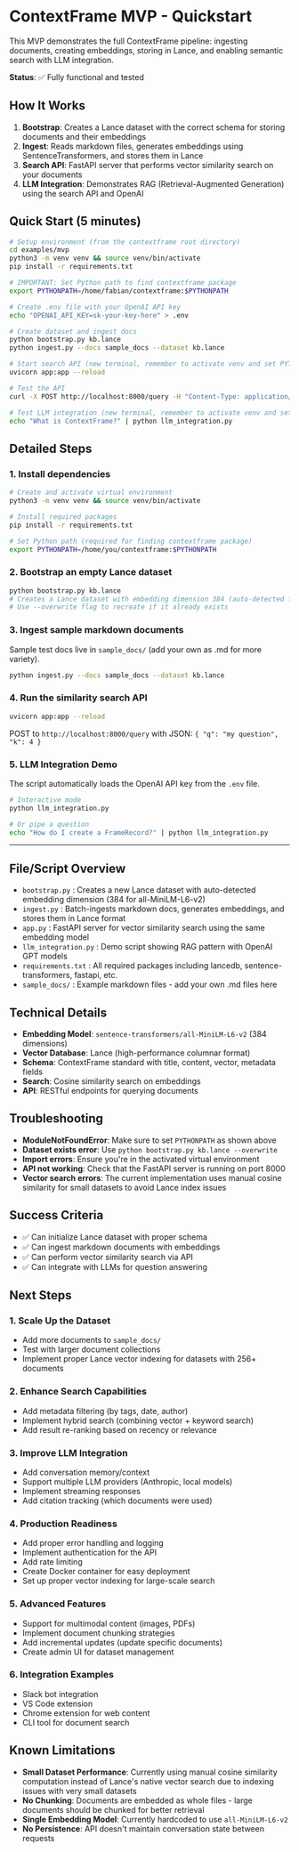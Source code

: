 # ContextFrame MVP - Quickstart

This MVP demonstrates the full ContextFrame pipeline: ingesting documents, creating embeddings, storing in Lance, and enabling semantic search with LLM integration.

**Status**: ✅ Fully functional and tested

## How It Works

1. **Bootstrap**: Creates a Lance dataset with the correct schema for storing documents and their embeddings
2. **Ingest**: Reads markdown files, generates embeddings using SentenceTransformers, and stores them in Lance
3. **Search API**: FastAPI server that performs vector similarity search on your documents
4. **LLM Integration**: Demonstrates RAG (Retrieval-Augmented Generation) using the search API and OpenAI

## Quick Start (5 minutes)

```bash
# Setup environment (from the contextframe root directory)
cd examples/mvp
python3 -m venv venv && source venv/bin/activate
pip install -r requirements.txt

# IMPORTANT: Set Python path to find contextframe package
export PYTHONPATH=/home/fabian/contextframe:$PYTHONPATH

# Create .env file with your OpenAI API key
echo "OPENAI_API_KEY=sk-your-key-here" > .env

# Create dataset and ingest docs
python bootstrap.py kb.lance
python ingest.py --docs sample_docs --dataset kb.lance

# Start search API (new terminal, remember to activate venv and set PYTHONPATH)
uvicorn app:app --reload

# Test the API
curl -X POST http://localhost:8000/query -H "Content-Type: application/json" -d '{"q": "What is ContextFrame?", "k": 2}'

# Test LLM integration (new terminal, remember to activate venv and set PYTHONPATH)
echo "What is ContextFrame?" | python llm_integration.py
```

## Detailed Steps

### 1. Install dependencies

```bash
# Create and activate virtual environment
python3 -m venv venv && source venv/bin/activate

# Install required packages
pip install -r requirements.txt

# Set Python path (required for finding contextframe package)
export PYTHONPATH=/home/you/contextframe:$PYTHONPATH
```

### 2. Bootstrap an empty Lance dataset

```bash
python bootstrap.py kb.lance
# Creates a Lance dataset with embedding dimension 384 (auto-detected from all-MiniLM-L6-v2 model)
# Use --overwrite flag to recreate if it already exists
```

### 3. Ingest sample markdown documents
Sample test docs live in `sample_docs/` (add your own as .md for more variety).

```bash
python ingest.py --docs sample_docs --dataset kb.lance
```

### 4. Run the similarity search API

```bash
uvicorn app:app --reload
```
POST to `http://localhost:8000/query` with JSON: `{ "q": "my question", "k": 4 }`

### 5. LLM Integration Demo

The script automatically loads the OpenAI API key from the `.env` file.

```bash
# Interactive mode
python llm_integration.py

# Or pipe a question
echo "How do I create a FrameRecord?" | python llm_integration.py
```

---

## File/Script Overview

- `bootstrap.py` : Creates a new Lance dataset with auto-detected embedding dimension (384 for all-MiniLM-L6-v2)
- `ingest.py`    : Batch-ingests markdown docs, generates embeddings, and stores them in Lance format
- `app.py`       : FastAPI server for vector similarity search using the same embedding model
- `llm_integration.py` : Demo script showing RAG pattern with OpenAI GPT models
- `requirements.txt`   : All required packages including lancedb, sentence-transformers, fastapi, etc.
- `sample_docs/`       : Example markdown files - add your own .md files here

## Technical Details

- **Embedding Model**: `sentence-transformers/all-MiniLM-L6-v2` (384 dimensions)
- **Vector Database**: Lance (high-performance columnar format)
- **Schema**: ContextFrame standard with title, content, vector, metadata fields
- **Search**: Cosine similarity search on embeddings
- **API**: RESTful endpoints for querying documents

## Troubleshooting

- **ModuleNotFoundError**: Make sure to set `PYTHONPATH` as shown above
- **Dataset exists error**: Use `python bootstrap.py kb.lance --overwrite`
- **Import errors**: Ensure you're in the activated virtual environment
- **API not working**: Check that the FastAPI server is running on port 8000
- **Vector search errors**: The current implementation uses manual cosine similarity for small datasets to avoid Lance index issues

## Success Criteria
- ✅ Can initialize Lance dataset with proper schema
- ✅ Can ingest markdown documents with embeddings
- ✅ Can perform vector similarity search via API
- ✅ Can integrate with LLMs for question answering

## Next Steps

### 1. Scale Up the Dataset
- Add more documents to `sample_docs/`
- Test with larger document collections
- Implement proper Lance vector indexing for datasets with 256+ documents

### 2. Enhance Search Capabilities
- Add metadata filtering (by tags, date, author)
- Implement hybrid search (combining vector + keyword search)
- Add result re-ranking based on recency or relevance

### 3. Improve LLM Integration
- Add conversation memory/context
- Support multiple LLM providers (Anthropic, local models)
- Implement streaming responses
- Add citation tracking (which documents were used)

### 4. Production Readiness
- Add proper error handling and logging
- Implement authentication for the API
- Add rate limiting
- Create Docker container for easy deployment
- Set up proper vector indexing for large-scale search

### 5. Advanced Features
- Support for multimodal content (images, PDFs)
- Implement document chunking strategies
- Add incremental updates (update specific documents)
- Create admin UI for dataset management

### 6. Integration Examples
- Slack bot integration
- VS Code extension
- Chrome extension for web content
- CLI tool for document search

## Known Limitations

- **Small Dataset Performance**: Currently using manual cosine similarity computation instead of Lance's native vector search due to indexing issues with very small datasets
- **No Chunking**: Documents are embedded as whole files - large documents should be chunked for better retrieval
- **Single Embedding Model**: Currently hardcoded to use `all-MiniLM-L6-v2`
- **No Persistence**: API doesn't maintain conversation state between requests
